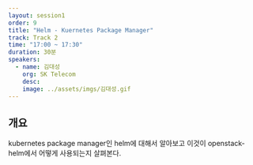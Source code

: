 ```yaml
---
layout: session1
order: 9
title: "Helm - Kuernetes Package Manager"
track: Track 2
time: "17:00 ~ 17:30"
duration: 30분
speakers:
  - name: 김대성
    org: SK Telecom
    desc: 
    image: ../assets/imgs/김대성.gif
---
```


## 개요

kubernetes package manager인 helm에 대해서 알아보고 이것이 openstack-helm에서 어떻게 사용되는지 살펴본다.
